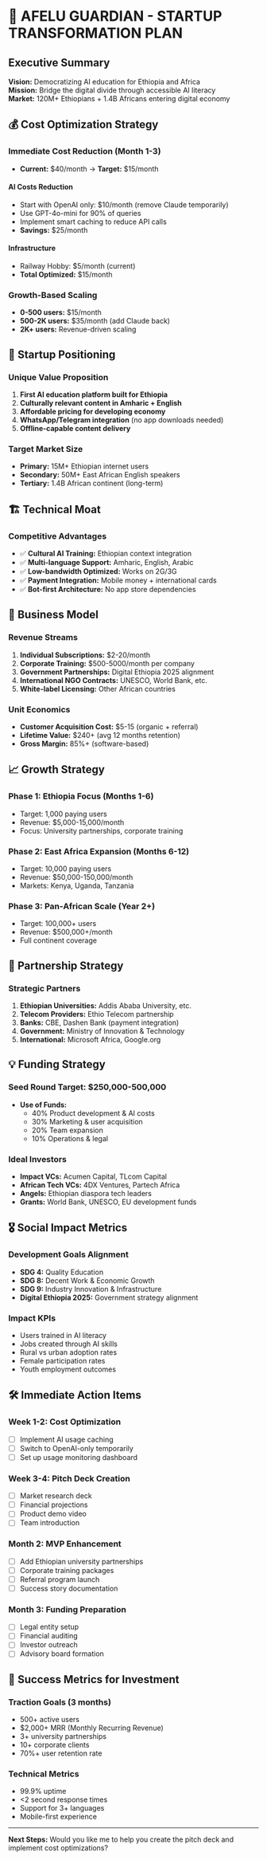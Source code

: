# 🚀 AFELU GUARDIAN - STARTUP TRANSFORMATION PLAN

## Executive Summary

**Vision:** Democratizing AI education for Ethiopia and Africa  
**Mission:** Bridge the digital divide through accessible AI literacy  
**Market:** 120M+ Ethiopians + 1.4B Africans entering digital economy  

## 💰 Cost Optimization Strategy

### Immediate Cost Reduction (Month 1-3)

- **Current:** $40/month → **Target:** $15/month

#### AI Costs Reduction

- Start with OpenAI only: $10/month (remove Claude temporarily)
- Use GPT-4o-mini for 90% of queries
- Implement smart caching to reduce API calls
- **Savings:** $25/month

#### Infrastructure

- Railway Hobby: $5/month (current)
- **Total Optimized:** $15/month

### Growth-Based Scaling

- **0-500 users:** $15/month
- **500-2K users:** $35/month (add Claude back)
- **2K+ users:** Revenue-driven scaling

## 🎯 Startup Positioning

### Unique Value Proposition

1. **First AI education platform built for Ethiopia**
2. **Culturally relevant content in Amharic + English**
3. **Affordable pricing for developing economy**
4. **WhatsApp/Telegram integration** (no app downloads needed)
5. **Offline-capable content delivery**

### Target Market Size

- **Primary:** 15M+ Ethiopian internet users
- **Secondary:** 50M+ East African English speakers  
- **Tertiary:** 1.4B African continent (long-term)

## 🏗️ Technical Moat

### Competitive Advantages

- ✅ **Cultural AI Training:** Ethiopian context integration
- ✅ **Multi-language Support:** Amharic, English, Arabic
- ✅ **Low-bandwidth Optimized:** Works on 2G/3G
- ✅ **Payment Integration:** Mobile money + international cards
- ✅ **Bot-first Architecture:** No app store dependencies

## 💼 Business Model

### Revenue Streams

1. **Individual Subscriptions:** $2-20/month
2. **Corporate Training:** $500-5000/month per company
3. **Government Partnerships:** Digital Ethiopia 2025 alignment
4. **International NGO Contracts:** UNESCO, World Bank, etc.
5. **White-label Licensing:** Other African countries

### Unit Economics

- **Customer Acquisition Cost:** $5-15 (organic + referral)
- **Lifetime Value:** $240+ (avg 12 months retention)
- **Gross Margin:** 85%+ (software-based)

## 📈 Growth Strategy

### Phase 1: Ethiopia Focus (Months 1-6)

- Target: 1,000 paying users
- Revenue: $5,000-15,000/month
- Focus: University partnerships, corporate training

### Phase 2: East Africa Expansion (Months 6-12)

- Target: 10,000 paying users
- Revenue: $50,000-150,000/month
- Markets: Kenya, Uganda, Tanzania

### Phase 3: Pan-African Scale (Year 2+)

- Target: 100,000+ users
- Revenue: $500,000+/month
- Full continent coverage

## 🤝 Partnership Strategy

### Strategic Partners

1. **Ethiopian Universities:** Addis Ababa University, etc.
2. **Telecom Providers:** Ethio Telecom partnership
3. **Banks:** CBE, Dashen Bank (payment integration)
4. **Government:** Ministry of Innovation & Technology
5. **International:** Microsoft Africa, Google.org

## 💡 Funding Strategy

### Seed Round Target: $250,000-500,000

- **Use of Funds:**
  - 40% Product development & AI costs
  - 30% Marketing & user acquisition  
  - 20% Team expansion
  - 10% Operations & legal

### Ideal Investors

- **Impact VCs:** Acumen Capital, TLcom Capital
- **African Tech VCs:** 4DX Ventures, Partech Africa
- **Angels:** Ethiopian diaspora tech leaders
- **Grants:** World Bank, UNESCO, EU development funds

## 🎖️ Social Impact Metrics

### Development Goals Alignment

- **SDG 4:** Quality Education
- **SDG 8:** Decent Work & Economic Growth  
- **SDG 9:** Industry Innovation & Infrastructure
- **Digital Ethiopia 2025:** Government strategy alignment

### Impact KPIs

- Users trained in AI literacy
- Jobs created through AI skills
- Rural vs urban adoption rates
- Female participation rates
- Youth employment outcomes

## 🛠️ Immediate Action Items

### Week 1-2: Cost Optimization

- [ ] Implement AI usage caching
- [ ] Switch to OpenAI-only temporarily  
- [ ] Set up usage monitoring dashboard

### Week 3-4: Pitch Deck Creation

- [ ] Market research deck
- [ ] Financial projections
- [ ] Product demo video
- [ ] Team introduction

### Month 2: MVP Enhancement

- [ ] Add Ethiopian university partnerships
- [ ] Corporate training packages
- [ ] Referral program launch
- [ ] Success story documentation

### Month 3: Funding Preparation

- [ ] Legal entity setup
- [ ] Financial auditing
- [ ] Investor outreach
- [ ] Advisory board formation

## 🎯 Success Metrics for Investment

### Traction Goals (3 months)

- 500+ active users
- $2,000+ MRR (Monthly Recurring Revenue)
- 3+ university partnerships
- 10+ corporate clients
- 70%+ user retention rate

### Technical Metrics

- 99.9% uptime
- <2 second response times
- Support for 3+ languages
- Mobile-first experience

---

**Next Steps:** Would you like me to help you create the pitch deck and implement cost optimizations?
